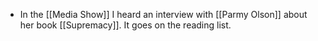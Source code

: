 - In the [[Media Show]] I heard an interview with [[Parmy Olson]] about her book [[Supremacy]]. It goes on the reading list.